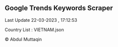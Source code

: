 

## Google Trends Keywords Scraper 
 
Last Update 22-03-2023 , 17:12:53

Country List :
VIETNAM.json



© Abdul Muttaqin 
